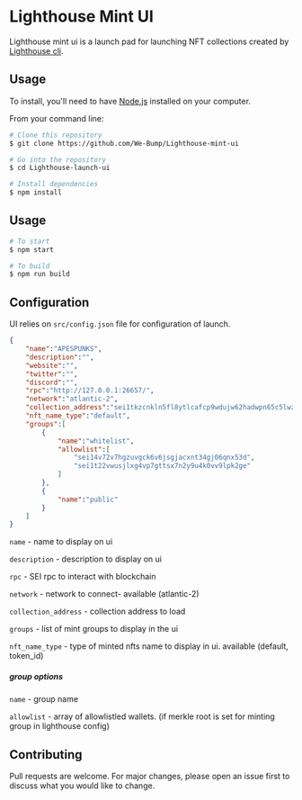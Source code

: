 
# Lighthouse Mint UI

Lighthouse mint ui is a launch pad for launching NFT collections created by [Lighthouse cli](https://github.com/We-Bump/Lighthouse-cli).


  
## Usage
To install, you'll need to have [Node.js](https://nodejs.org/) installed on your computer. 

From your command line:
```bash
# Clone this repository 
$ git clone https://github.com/We-Bump/Lighthouse-mint-ui

# Go into the repository
$ cd Lighthouse-launch-ui

# Install dependencies
$ npm install
```



## Usage
```bash
# To start
$ npm start

# To build
$ npm run build
```
## Configuration

UI relies on `src/config.json` file for configuration of launch.
```json
{
	"name":"APESPUNKS",
	"description":"",
	"website":"",
	"twitter":"",
	"discord":"",
	"rpc":"http://127.0.0.1:26657/",
	"network":"atlantic-2",
	"collection_address":"sei1tkzcnkln5fl8ytlcafcp9wdujw62hadwpn65c5lwz668275vlgys8tf88p",
	"nft_name_type":"default",
	"groups":[
		{
			"name":"whitelist",
			"allowlist":[
				"sei14v72v7hgzuvgck6v6jsgjacxnt34gj06qnx53d",
				"sei1t22vwusjlxg4vp7gttsx7n2y9u4k0vv9lpk2ge"
			]
		},
		{
			"name":"public"
		}
	]
}
```
`name` - name to display on ui

`description` - description to display on ui

`rpc` - SEI rpc to interact with blockchain

`network` - network to connect- available (atlantic-2)

`collection_address` - collection address to load

`groups` - list of mint groups to display in the ui

`nft_name_type` - type of minted nfts name to display in ui. available (default, token_id)

##### group options
`name` - group name

`allowlist` - array of allowlistled wallets. (if merkle root is set for minting group in lighthouse config)


## Contributing

Pull requests are welcome. For major changes, please open an issue first to discuss what you would like to change.